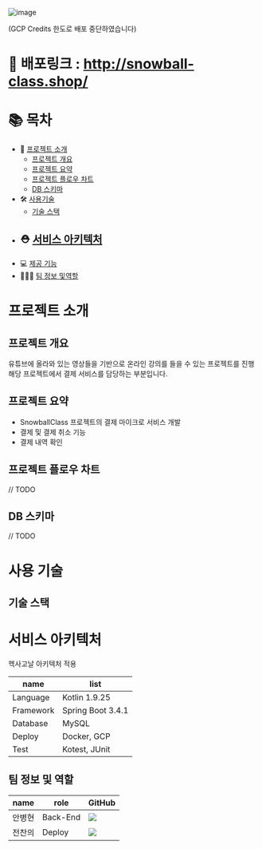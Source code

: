 ![image](https://github.com/user-attachments/assets/b117f955-c2ad-4c75-8211-6fb70710ba64)

(GCP Credits 한도로 배포 중단하였습니다)

# 🚀 배포링크 : http://snowball-class.shop/
# 📚 목차
- 📖 [프로젝트 소개](프로젝트-소개)
  - [프로젝트 개요](프로젝트-개요)
  - [프로젝트 요약](프로젝트-요약)
  - [프로젝트 플로우 차트](프로젝트-플로우-차트)
  - [DB 스키마](DB-스키마)
- 🛠️ [사용기술](사용기술)
  - [기술 스택](기술-스택)
- ⛑️ [서비스 아키텍처](서비스-아키텍처)
  - 
- 💻 [제공 기능](#제공-기능)
- 👩‍👧‍👦 [팀 정보 및역할](#팀-정보-및-역할)


# 프로젝트 소개
## 프로젝트 개요
유튜브에 올라와 있는 영상들을 기반으로 온라인 강의를 들을 수 있는 프로젝트를 진행
해당 프로젝트에서 결제 서비스를 담당하는 부분입니다.

## 프로젝트 요약
- SnowballClass 프로젝트의 결제 마이크로 서비스 개발
- 결제 및 결제 취소 기능
- 결제 내역 확인

## 프로젝트 플로우 차트
// TODO

## DB 스키마
// TODO

# 사용 기술
## 기술 스택

# 서비스 아키텍처
헥사고날 아키텍처 적용



| name                 | list                     |
| ---------------------| -------------------------|
| Language             | Kotlin 1.9.25            |
| Framework            | Spring Boot 3.4.1        |
| Database             | MySQL                    |
| Deploy               | Docker, GCP              |
| Test                 | Kotest, JUnit            |









## 팀 정보 및 역할

| name   | role          | GitHub                                                                                                                            |
| ------ | ------------- | --------------------------------------------------------------------------------------------------------------------------------- |
| 안병현 | Back-End     | <a href="https://github.com/bhyunnie"><img src="http://img.shields.io/badge/bhyunnie-655ced?style=social&logo=github"/></a>   |
| 전찬의 | Deploy | <a href="https://github.com/jerry0339"><img src="http://img.shields.io/badge/jerry0339-655ced?style=social&logo=github"/></a> |
